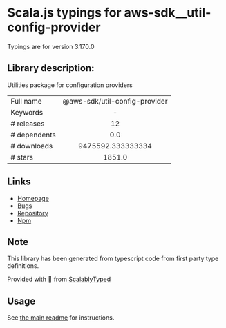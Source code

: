 
# Scala.js typings for aws-sdk__util-config-provider

Typings are for version 3.170.0

## Library description:
Utilities package for configuration providers

|                    |                 |
| ------------------ | :-------------: |
| Full name          | @aws-sdk/util-config-provider |
| Keywords           | - |
| # releases         | 12 |
| # dependents       | 0.0 |
| # downloads        | 9475592.333333334 |
| # stars            | 1851.0 |

## Links
- [Homepage](https://github.com/aws/aws-sdk-js-v3/tree/main/packages/util-config-provider)
- [Bugs](https://github.com/aws/aws-sdk-js-v3/issues)
- [Repository](https://github.com/aws/aws-sdk-js-v3)
- [Npm](https://www.npmjs.com/package/%40aws-sdk%2Futil-config-provider)
    


## Note
This library has been generated from typescript code from first party type definitions.

Provided with :purple_heart: from [ScalablyTyped](https://github.com/oyvindberg/ScalablyTyped)

## Usage
See [the main readme](../../readme.md) for instructions.


